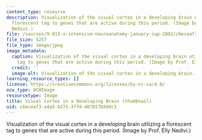 ```yaml
---
content_type: resource
description: Visualization of the visual cortex in a developing brain utilizing a
  florescent tag to genes that are active during this period. (Image by Prof. Elly
  Nedivi.)
file: /courses/9-913-a-intensive-neuroanatomy-january-iap-2002/c6eceaf3a4a5b2753ffd407657b569c3_9-913aiap02-th.jpg
file_size: 5257
file_type: image/jpeg
image_metadata:
  caption: Visualization of the visual cortex in a developing brain utilizing a florescent
    tag to genes that are active during this period. (Image by Prof. Elly Nedivi.)
  credit: ''
  image-alt: Visualization of the visual cortex in a developing brain.
learning_resource_types: []
license: https://creativecommons.org/licenses/by-nc-sa/4.0/
ocw_type: OCWImage
resourcetype: Image
title: Visual Cortex in a Developing Brain (thumbnail)
uid: c6eceaf3-a4a5-b275-3ffd-407657b569c3
---
```

Visualization of the visual cortex in a developing brain utilizing a florescent tag to genes that are active during this period. (Image by Prof. Elly Nedivi.)